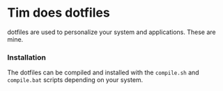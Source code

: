 # Tim does dotfiles
dotfiles are used to personalize your system and applications. These are mine.

### Installation
The dotfiles can be compiled and installed with the `compile.sh` and `compile.bat` scripts depending on your system.
